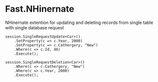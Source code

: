# Fast.NHinernate

NHinernate extention for updating and deleting records from single table with single database request

```
session.SingleRequestUpdate<Car>()
	.SetProperty(c => c.Year, 2000)
	.SetProperty(c => c.Cathergory, "New")
	.Where(c => c.Id, 46)
	.Execute();

session.SingleRequestDeletion<Car>()
	.Where(c => c.Cathergory, "New")
	.Where(c => c.Year, 2000)
	.Execute();

```